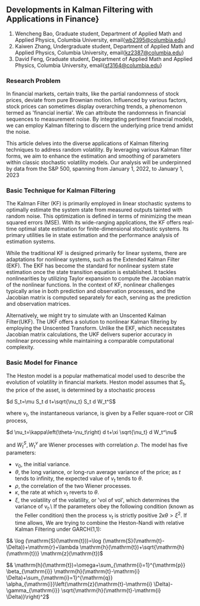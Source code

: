 ## Developments in Kalman Filtering with Applications in Finance}

1. Wencheng Bao, Graduate student, Department of Applied Math and Applied Physics, Columbia University, email{wb2395@columbia.edu}
2. Kaiwen Zhang, Undergraduate student, Department of Applied Math and Applied Physics, Columbia University, email{kz2387@columbia.edu} 
3. David Feng, Graduate student, Department of Applied Math and Applied Physics, Columbia University, email{sf3164@columbia.edu}

### Research Problem

In financial markets, certain traits, like the partial randomness of stock prices, deviate from pure Brownian motion. Influenced by various factors, stock prices can sometimes display overarching trends, a phenomenon termed as 'financial inertia'. We can attribute the randomness in financial sequences to measurement noise. By integrating pertinent financial models, we can employ Kalman filtering to discern the underlying price trend amidst the noise.

This article delves into the diverse applications of Kalman filtering techniques to address random volatility. By leveraging various Kalman filter forms, we aim to enhance the estimation and smoothing of parameters within classic stochastic volatility models. Our analysis will be underpinned by data from the S&P 500, spanning from January 1, 2022, to January 1, 2023

### Basic Technique for Kalman Filtering

The Kalman Filter (KF) is primarily employed in linear stochastic systems to optimally estimate the system state from measured outputs tainted with random noise. This optimization is defined in terms of minimizing the mean squared errors (MSE). With its wide-ranging applications, the KF offers real-time optimal state estimation for finite-dimensional stochastic systems. Its primary utilities lie in state estimation and the performance analysis of estimation systems.

While the traditional KF is designed primarily for linear systems, there are adaptations for nonlinear systems, such as the Extended Kalman Filter (EKF). The EKF has become the standard for nonlinear system state estimation once the state transition equation is established. It tackles nonlinearities by utilizing Taylor expansion to compute the Jacobian matrix of the nonlinear functions. In the context of KF, nonlinear challenges typically arise in both prediction and observation processes, and the Jacobian matrix is computed separately for each, serving as the prediction and observation matrices.

Alternatively, we might try to simulate with an Unscented Kalman Filter(UKF). The UKF offers a solution to nonlinear Kalman filtering by employing the Unscented Transform. Unlike the EKF, which necessitates Jacobian matrix calculations, the UKF delivers superior accuracy in nonlinear processing while maintaining a comparable computational complexity.

### Basic Model for Finance

The Heston model is a popular mathematical model used to describe the evolution of volatility in financial markets. Heston model assumes that $S_t$, the price of the asset, is determined by a stochastic process

$d S_t=\mu S_t d t+\sqrt{\nu_t} S_t d W_t^S$

where $\nu_t$, the instantaneous variance, is given by a Feller square-root or CIR process,

$d \nu_t=\kappa\left(\theta-\nu_t\right) d t+\xi \sqrt{\nu_t} d W_t^\nu$

and $W_t^S, W_t^\nu$ are Wiener processes with correlation $\rho$.
The model has five parameters:
- $\nu_0$, the initial variance.
- $\theta$, the long variance, or long-run average variance of the price; as $t$ tends to infinity, the expected value of $v_t$ tends to $\theta$.
- $\rho$, the correlation of the two Wiener processes.
- $\kappa$, the rate at which $v_t$ reverts to $\theta$.
- $\xi$, the volatility of the volatility, or 'vol of vol', which determines the variance of $\mathrm{v}_t$.\\
If the parameters obey the following condition (known as the Feller condition) then the process $\nu_t$ is strictly positive $2 \kappa \theta>\xi^2 \text {. }$
If time allows,  We are trying to combine the Heston-Nandi with relative Kalman Filtering under GARCH(1,1):

$& \log (\mathrm{S}(\mathrm{t}))=\log (\mathrm{S}(\mathrm{t}-\Delta))+\mathrm{r}+\lambda \mathrm{h}(\mathrm{t})+\sqrt{\mathrm{h}(\mathrm{t})} \mathrm{z}(\mathrm{t})$

$& \mathrm{h}(\mathrm{t})=\omega+\sum_{\mathrm{i}=1}^{\mathrm{p}} \beta_{\mathrm{i}} \mathrm{h}(\mathrm{t}-\mathrm{i} \Delta)+\sum_{\mathrm{i}=1}^{\mathrm{q}} \alpha_{\mathrm{i}}\left(\mathrm{z}(\mathrm{t}-\mathrm{i} \Delta)-\gamma_{\mathrm{i}} \sqrt{\mathrm{h}(\mathrm{t}-\mathrm{i} \Delta)}\right)^2$

